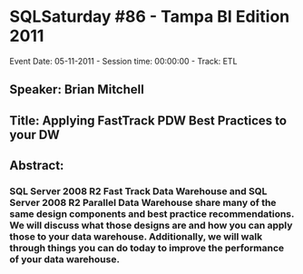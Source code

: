 # SQLSaturday #86 - Tampa BI Edition 2011
Event Date: 05-11-2011 - Session time: 00:00:00 - Track: ETL
## Speaker: Brian Mitchell
## Title: Applying FastTrack  PDW Best Practices to your DW
## Abstract:
### SQL Server 2008 R2 Fast Track Data Warehouse and SQL Server 2008 R2 Parallel Data Warehouse share many of the same design components and best practice recommendations.  We will discuss what those designs are and how you can apply those to your data warehouse.   Additionally, we will walk through things you can do today to improve the performance of your data warehouse.
